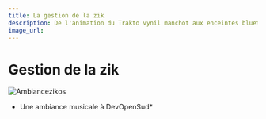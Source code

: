 ```yaml
---
title: La gestion de la zik 
description: De l'animation du Trakto vynil manchot aux enceintes bluetooth, gestion de la musique à devopensud
image_url: 
---
```


# Gestion de la zik

![Ambiancezikos](https://github.com/multibao/contributions/blob/master/media/devopensud-langlois-zik-ccbysa2.jpg?raw=true)

* Une ambiance musicale à DevOpenSud* 



